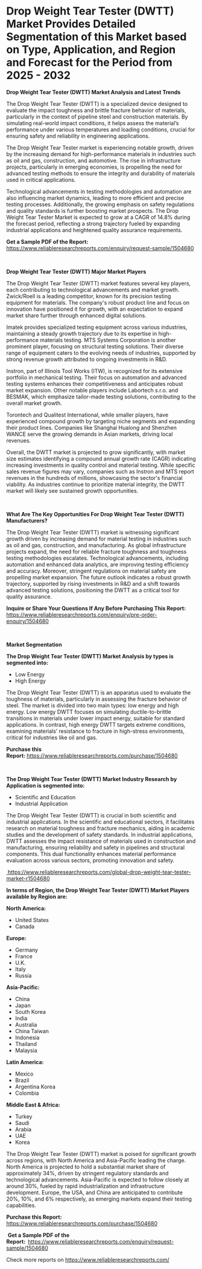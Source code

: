 <p><h1>Drop Weight Tear Tester (DWTT) Market Provides Detailed Segmentation of this Market based on Type, Application, and Region and Forecast for the Period from 2025 - 2032</h1></p><p><strong>Drop Weight Tear Tester (DWTT) Market Analysis and Latest Trends</strong></p>
<p><p>The Drop Weight Tear Tester (DWTT) is a specialized device designed to evaluate the impact toughness and brittle fracture behavior of materials, particularly in the context of pipeline steel and construction materials. By simulating real-world impact conditions, it helps assess the material’s performance under various temperatures and loading conditions, crucial for ensuring safety and reliability in engineering applications.</p><p>The Drop Weight Tear Tester market is experiencing notable growth, driven by the increasing demand for high-performance materials in industries such as oil and gas, construction, and automotive. The rise in infrastructure projects, particularly in emerging economies, is propelling the need for advanced testing methods to ensure the integrity and durability of materials used in critical applications.</p><p>Technological advancements in testing methodologies and automation are also influencing market dynamics, leading to more efficient and precise testing processes. Additionally, the growing emphasis on safety regulations and quality standards is further boosting market prospects. The Drop Weight Tear Tester Market is expected to grow at a CAGR of 14.8% during the forecast period, reflecting a strong trajectory fueled by expanding industrial applications and heightened quality assurance requirements.</p></p>
<p><strong>Get a Sample PDF of the Report:&nbsp;</strong> <a href="https://www.reliableresearchreports.com/enquiry/request-sample/1504680?utm_campaign=2889&utm_medium=2&utm_source=Github&utm_content=ia&utm_term=27022025&utm_id=drop-weight-tear-tester-dwtt">https://www.reliableresearchreports.com/enquiry/request-sample/1504680</a></p>
<p>&nbsp;</p>
<p><strong>Drop Weight Tear Tester (DWTT) Major Market Players</strong></p>
<p><p>The Drop Weight Tear Tester (DWTT) market features several key players, each contributing to technological advancements and market growth. Zwick/Roell is a leading competitor, known for its precision testing equipment for materials. The company's robust product line and focus on innovation have positioned it for growth, with an expectation to expand market share further through enhanced digital solutions.</p><p>Imatek provides specialized testing equipment across various industries, maintaining a steady growth trajectory due to its expertise in high-performance materials testing. MTS Systems Corporation is another prominent player, focusing on structural testing solutions. Their diverse range of equipment caters to the evolving needs of industries, supported by strong revenue growth attributed to ongoing investments in R&D.</p><p>Instron, part of Illinois Tool Works (ITW), is recognized for its extensive portfolio in mechanical testing. Their focus on automation and advanced testing systems enhances their competitiveness and anticipates robust market expansion. Other notable players include Labortech s.r.o. and BESMAK, which emphasize tailor-made testing solutions, contributing to the overall market growth.</p><p>Torontech and Qualitest International, while smaller players, have experienced compound growth by targeting niche segments and expanding their product lines. Companies like Shanghai Hualong and Shenzhen WANCE serve the growing demands in Asian markets, driving local revenues.</p><p>Overall, the DWTT market is projected to grow significantly, with market size estimates identifying a compound annual growth rate (CAGR) indicating increasing investments in quality control and material testing. While specific sales revenue figures may vary, companies such as Instron and MTS report revenues in the hundreds of millions, showcasing the sector's financial viability. As industries continue to prioritize material integrity, the DWTT market will likely see sustained growth opportunities.</p></p>
<p>&nbsp;</p>
<p><strong>What Are The Key Opportunities For Drop Weight Tear Tester (DWTT) Manufacturers?</strong></p>
<p><p>The Drop Weight Tear Tester (DWTT) market is witnessing significant growth driven by increasing demand for material testing in industries such as oil and gas, construction, and manufacturing. As global infrastructure projects expand, the need for reliable fracture toughness and toughness testing methodologies escalates. Technological advancements, including automation and enhanced data analytics, are improving testing efficiency and accuracy. Moreover, stringent regulations on material safety are propelling market expansion. The future outlook indicates a robust growth trajectory, supported by rising investments in R&D and a shift towards advanced testing solutions, positioning the DWTT as a critical tool for quality assurance.</p></p>
<p><strong>Inquire or Share Your Questions If Any Before Purchasing This Report:</strong> <a href="https://www.reliableresearchreports.com/enquiry/pre-order-enquiry/1504680?utm_campaign=2889&utm_medium=2&utm_source=Github&utm_content=ia&utm_term=27022025&utm_id=drop-weight-tear-tester-dwtt">https://www.reliableresearchreports.com/enquiry/pre-order-enquiry/1504680</a></p>
<p>&nbsp;</p>
<p><strong>Market Segmentation</strong></p>
<p><strong>The Drop Weight Tear Tester (DWTT) Market Analysis by types is segmented into:</strong></p>
<p><ul><li>Low Energy</li><li>High Energy</li></ul></p>
<p><p>The Drop Weight Tear Tester (DWTT) is an apparatus used to evaluate the toughness of materials, particularly in assessing the fracture behavior of steel. The market is divided into two main types: low energy and high energy. Low energy DWTT focuses on simulating ductile-to-brittle transitions in materials under lower impact energy, suitable for standard applications. In contrast, high energy DWTT targets extreme conditions, examining materials’ resistance to fracture in high-stress environments, critical for industries like oil and gas.</p></p>
<p><strong>Purchase this Report:&nbsp;</strong><a href="https://www.reliableresearchreports.com/purchase/1504680?utm_campaign=2889&utm_medium=2&utm_source=Github&utm_content=ia&utm_term=27022025&utm_id=drop-weight-tear-tester-dwtt">https://www.reliableresearchreports.com/purchase/1504680</a></p>
<p>&nbsp;</p>
<p><strong>The Drop Weight Tear Tester (DWTT) Market Industry Research by Application is segmented into:</strong></p>
<p><ul><li>Scientific and Education</li><li>Industrial Application</li></ul></p>
<p><p>The Drop Weight Tear Tester (DWTT) is crucial in both scientific and industrial applications. In the scientific and educational sectors, it facilitates research on material toughness and fracture mechanics, aiding in academic studies and the development of safety standards. In industrial applications, DWTT assesses the impact resistance of materials used in construction and manufacturing, ensuring reliability and safety in pipelines and structural components. This dual functionality enhances material performance evaluation across various sectors, promoting innovation and safety.</p></p>
<p><a href="https://www.reliableresearchreports.com/global-drop-weight-tear-tester-market-r1504680?utm_campaign=2889&utm_medium=2&utm_source=Github&utm_content=ia&utm_term=27022025&utm_id=drop-weight-tear-tester-dwtt">&nbsp;https://www.reliableresearchreports.com/global-drop-weight-tear-tester-market-r1504680</a></p>
<p><strong>In terms of Region, the Drop Weight Tear Tester (DWTT) Market Players available by Region are:</strong></p>
<p>
    <p> <strong> North America: </strong>
        <ul>
            <li>United States</li>
            <li>Canada</li>
        </ul>
        </p> 
    <p> <strong> Europe: </strong>
        <ul>
            <li>Germany</li>
            <li>France</li>
            <li>U.K.</li>
            <li>Italy</li>
            <li>Russia</li>
        </ul>
        </p> 
    <p> <strong> Asia-Pacific: </strong>
        <ul>
            <li>China</li>
            <li>Japan</li>
            <li>South Korea</li>
            <li>India</li>
            <li>Australia</li>
            <li>China Taiwan</li>
            <li>Indonesia</li>
            <li>Thailand</li>
            <li>Malaysia</li>
        </ul>
        </p> 
    <p> <strong> Latin America: </strong>
        <ul>
            <li>Mexico</li>
            <li>Brazil</li>
            <li>Argentina Korea</li>
            <li>Colombia</li>
        </ul>
        </p> 
    <p> <strong> Middle East & Africa: </strong>
        <ul>
            <li>Turkey</li>
            <li>Saudi</li>
            <li>Arabia</li>
            <li>UAE</li>
            <li>Korea</li>
        </ul>
    </p>
    </p>
<p><p>The Drop Weight Tear Tester (DWTT) market is poised for significant growth across regions, with North America and Asia-Pacific leading the charge. North America is projected to hold a substantial market share of approximately 34%, driven by stringent regulatory standards and technological advancements. Asia-Pacific is expected to follow closely at around 30%, fueled by rapid industrialization and infrastructure development. Europe, the USA, and China are anticipated to contribute 20%, 10%, and 6% respectively, as emerging markets expand their testing capabilities.</p></p>
<p><strong>Purchase this Report: </strong><a href="https://www.reliableresearchreports.com/purchase/1504680?utm_campaign=2889&utm_medium=2&utm_source=Github&utm_content=ia&utm_term=27022025&utm_id=drop-weight-tear-tester-dwtt">https://www.reliableresearchreports.com/purchase/1504680</a></p>
<p>&nbsp;<strong>Get a Sample PDF of the Report:&nbsp;&nbsp;</strong><a href="https://www.reliableresearchreports.com/enquiry/request-sample/1504680?utm_campaign=2889&utm_medium=2&utm_source=Github&utm_content=ia&utm_term=27022025&utm_id=drop-weight-tear-tester-dwtt">https://www.reliableresearchreports.com/enquiry/request-sample/1504680</a></p>
<p><strong></strong></p>
<p>Check more reports on <a href="https://www.reliableresearchreports.com/?utm_campaign=2889&utm_medium=2&utm_source=Github&utm_content=ia&utm_term=27022025&utm_id=drop-weight-tear-tester-dwtt">https://www.reliableresearchreports.com/</a></p>